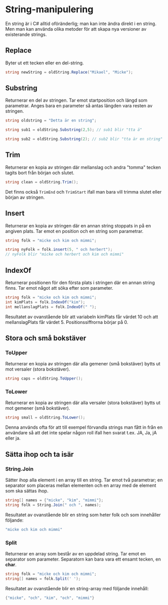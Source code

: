 # String-manipulering



En string är i C\# alltid oföränderlig; man kan inte ändra direkt i en string. Men man kan använda olika metoder för att skapa nya versioner av existerande strings.

## Replace

Byter ut ett tecken eller en del-string.

```csharp
string newString = oldString.Replace("Mikael", "Micke");
```

## Substring

Returnerar en del av stringen. Tar emot startposition och längd som parametrar. Anges bara en parameter så antas längden vara resten av stringen.

```csharp
string oldstring = "Detta är en string";

string sub1 = oldString.Substring(2,5); // sub1 blir "tta ä"

string sub2 = oldString.Substring(2); // sub2 blir "tta är en string"
```

## Trim

Returnerar en kopia av stringen där mellanslag och andra "tomma" tecken tagits bort från början och slutet.

```csharp
string clean = oldString.Trim();
```

Det finns också `TrimEnd` och `TrimStart` ifall man bara vill trimma slutet eller början av stringen.

## Insert

Returnerar en kopia av stringen där en annan string stoppats in på en angiven plats. Tar emot en position och en string som parametrar.

```csharp
string folk = "micke och kim och mimmi";

string nyFolk = folk.insert(5, " och herbert"); 
// nyFolk blir "micke och herbert och kim och mimmi"
```

## IndexOf

Returnerar positionen för den första plats i stringen där en annan string finns. Tar emot något att söka efter som parameter.

```csharp
string folk = "micke och kim och mimmi";
int kimPlats = folk.IndexOf("kim");
int mellanslagPlats = folk.IndexOf(" ");
```

Resultatet av ovanstående blir att variabeln kimPlats får värdet 10 och att mellanslagPlats får värdet 5. Positionssiffrorna börjar på 0.

## Stora och små bokstäver

### ToUpper

Returnerar en kopia av stringen där alla gemener \(små bokstäver\) bytts ut mot versaler \(stora bokstäver\).

```csharp
string caps = oldString.ToUpper();
```

### ToLower

Returnerar en kopia av stringen där alla versaler \(stora bokstäver\) bytts ut mot gemener \(små bokstäver\).

```csharp
string small = oldString.ToLower();
```

Denna används ofta för att till exempel förvandla strings man fått in från en användare så att det inte spelar någon roll ifall hen svarat t.ex. JA, Ja, jA eller ja.

## Sätta ihop och ta isär

### String.Join

Sätter ihop alla element i en array till en string. Tar emot två parametrar; en separator som placeras mellan elementen och en array med de element som ska sättas ihop.

```csharp
string[] names = {"micke", "kim", "mimmi"};
string folk = String.Join(" och ", names);
```

Resultatet av ovanstående blir en string som heter folk och som innehåller följande:

```csharp
"micke och kim och mimmi"
```

### Split

Returnerar en array som består av en uppdelad string. Tar emot en separator som parameter. Separatorn kan bara vara ett ensamt tecken, en **char**.

```csharp
string folk = "micke och kim och mimmi";
string[] names = folk.Split(' ');
```

Resultatet av ovanstående blir en string-array med följande innehåll:

```csharp
{"micke", "och", "kim", "och", "mimmi"}
```



